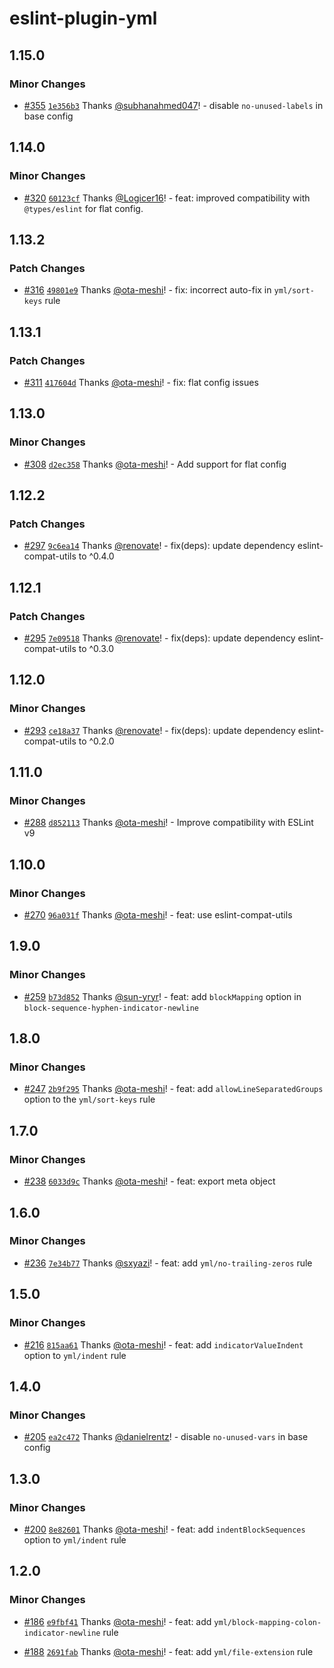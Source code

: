 # eslint-plugin-yml

## 1.15.0

### Minor Changes

- [#355](https://github.com/ota-meshi/eslint-plugin-yml/pull/355) [`1e356b3`](https://github.com/ota-meshi/eslint-plugin-yml/pull/355/commits/1e356b3c709a933a6eda43e2eda0e35a35c038d2) Thanks [@subhanahmed047](https://github.com/subhanahmed047)! - disable `no-unused-labels` in base config

## 1.14.0

### Minor Changes

- [#320](https://github.com/ota-meshi/eslint-plugin-yml/pull/320) [`60123cf`](https://github.com/ota-meshi/eslint-plugin-yml/commit/60123cf4305a1e5d8e8d51bc0bb537732b25137d) Thanks [@Logicer16](https://github.com/Logicer16)! - feat: improved compatibility with `@types/eslint` for flat config.

## 1.13.2

### Patch Changes

- [#316](https://github.com/ota-meshi/eslint-plugin-yml/pull/316) [`49801e9`](https://github.com/ota-meshi/eslint-plugin-yml/commit/49801e9e8a13687bd7deb5748ce44b4abf7480f7) Thanks [@ota-meshi](https://github.com/ota-meshi)! - fix: incorrect auto-fix in `yml/sort-keys` rule

## 1.13.1

### Patch Changes

- [#311](https://github.com/ota-meshi/eslint-plugin-yml/pull/311) [`417604d`](https://github.com/ota-meshi/eslint-plugin-yml/commit/417604d2351a2fe4fe19b77e611d514e94bfdf93) Thanks [@ota-meshi](https://github.com/ota-meshi)! - fix: flat config issues

## 1.13.0

### Minor Changes

- [#308](https://github.com/ota-meshi/eslint-plugin-yml/pull/308) [`d2ec358`](https://github.com/ota-meshi/eslint-plugin-yml/commit/d2ec358c01202f78e9a6a06ad9f9b84b72a3d60b) Thanks [@ota-meshi](https://github.com/ota-meshi)! - Add support for flat config

## 1.12.2

### Patch Changes

- [#297](https://github.com/ota-meshi/eslint-plugin-yml/pull/297) [`9c6ea14`](https://github.com/ota-meshi/eslint-plugin-yml/commit/9c6ea14a2416407e555dbc7b9392074c3f8963cc) Thanks [@renovate](https://github.com/apps/renovate)! - fix(deps): update dependency eslint-compat-utils to ^0.4.0

## 1.12.1

### Patch Changes

- [#295](https://github.com/ota-meshi/eslint-plugin-yml/pull/295) [`7e09518`](https://github.com/ota-meshi/eslint-plugin-yml/commit/7e09518b13b4ee4bdea7d93020e6fbc65bb842c7) Thanks [@renovate](https://github.com/apps/renovate)! - fix(deps): update dependency eslint-compat-utils to ^0.3.0

## 1.12.0

### Minor Changes

- [#293](https://github.com/ota-meshi/eslint-plugin-yml/pull/293) [`ce18a37`](https://github.com/ota-meshi/eslint-plugin-yml/commit/ce18a37dc33911c7ecea730c3f028a9a65bd83ad) Thanks [@renovate](https://github.com/apps/renovate)! - fix(deps): update dependency eslint-compat-utils to ^0.2.0

## 1.11.0

### Minor Changes

- [#288](https://github.com/ota-meshi/eslint-plugin-yml/pull/288) [`d852113`](https://github.com/ota-meshi/eslint-plugin-yml/commit/d8521132623858ebfbef6bee79cda8c6333948db) Thanks [@ota-meshi](https://github.com/ota-meshi)! - Improve compatibility with ESLint v9

## 1.10.0

### Minor Changes

- [#270](https://github.com/ota-meshi/eslint-plugin-yml/pull/270) [`96a031f`](https://github.com/ota-meshi/eslint-plugin-yml/commit/96a031f4989b6da8cf044a5a9bf9e47b1b8d3538) Thanks [@ota-meshi](https://github.com/ota-meshi)! - feat: use eslint-compat-utils

## 1.9.0

### Minor Changes

- [#259](https://github.com/ota-meshi/eslint-plugin-yml/pull/259) [`b73d852`](https://github.com/ota-meshi/eslint-plugin-yml/commit/b73d8529b56c77debe8c8f0e538e40169423c77d) Thanks [@sun-yryr](https://github.com/sun-yryr)! - feat: add `blockMapping` option in `block-sequence-hyphen-indicator-newline`

## 1.8.0

### Minor Changes

- [#247](https://github.com/ota-meshi/eslint-plugin-yml/pull/247) [`2b9f295`](https://github.com/ota-meshi/eslint-plugin-yml/commit/2b9f295ccd24c603d6413b2406a1af241f306dce) Thanks [@ota-meshi](https://github.com/ota-meshi)! - feat: add `allowLineSeparatedGroups` option to the `yml/sort-keys` rule

## 1.7.0

### Minor Changes

- [#238](https://github.com/ota-meshi/eslint-plugin-yml/pull/238) [`6033d9c`](https://github.com/ota-meshi/eslint-plugin-yml/commit/6033d9c6130f08ff5667ffa712a63b74244a4b48) Thanks [@ota-meshi](https://github.com/ota-meshi)! - feat: export meta object

## 1.6.0

### Minor Changes

- [#236](https://github.com/ota-meshi/eslint-plugin-yml/pull/236) [`7e34b77`](https://github.com/ota-meshi/eslint-plugin-yml/commit/7e34b7748a4e3663ab56dc504214ba613b3f8347) Thanks [@sxyazi](https://github.com/sxyazi)! - feat: add `yml/no-trailing-zeros` rule

## 1.5.0

### Minor Changes

- [#216](https://github.com/ota-meshi/eslint-plugin-yml/pull/216) [`815aa61`](https://github.com/ota-meshi/eslint-plugin-yml/commit/815aa61174e9d4f4744516dede7cc45a5b82eab1) Thanks [@ota-meshi](https://github.com/ota-meshi)! - feat: add `indicatorValueIndent` option to `yml/indent` rule

## 1.4.0

### Minor Changes

- [#205](https://github.com/ota-meshi/eslint-plugin-yml/pull/205) [`ea2c472`](https://github.com/ota-meshi/eslint-plugin-yml/commit/ea2c47271cbd8ea921a71a73c57dd7c097cec15b) Thanks [@danielrentz](https://github.com/danielrentz)! - disable `no-unused-vars` in base config

## 1.3.0

### Minor Changes

- [#200](https://github.com/ota-meshi/eslint-plugin-yml/pull/200) [`8e82601`](https://github.com/ota-meshi/eslint-plugin-yml/commit/8e82601b85aebb0d4487592ce8b0349788a00266) Thanks [@ota-meshi](https://github.com/ota-meshi)! - feat: add `indentBlockSequences` option to `yml/indent` rule

## 1.2.0

### Minor Changes

- [#186](https://github.com/ota-meshi/eslint-plugin-yml/pull/186) [`e9fbf41`](https://github.com/ota-meshi/eslint-plugin-yml/commit/e9fbf41d0469d25ba5d423789f7461abdd1eeadc) Thanks [@ota-meshi](https://github.com/ota-meshi)! - feat: add `yml/block-mapping-colon-indicator-newline` rule

- [#188](https://github.com/ota-meshi/eslint-plugin-yml/pull/188) [`2691fab`](https://github.com/ota-meshi/eslint-plugin-yml/commit/2691fabcf22b0218f4da466eff923d9b783e3f8f) Thanks [@ota-meshi](https://github.com/ota-meshi)! - feat: add `yml/file-extension` rule
